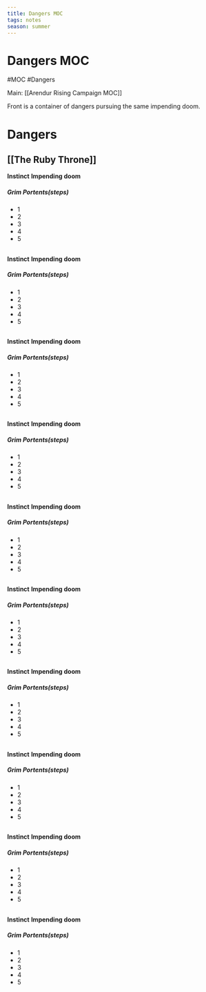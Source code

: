 ```yaml
---
title: Dangers MOC
tags: notes
season: summer
---
```

 
# Dangers MOC
#MOC #Dangers

Main: [[Arendur Rising Campaign MOC]]

Front is a container of dangers pursuing the same impending doom.
# Dangers
## [[The Ruby Throne]]
**Instinct** 
**Impending doom**
##### Grim Portents(steps)
- 1
- 2
- 3
- 4
- 5
## 
**Instinct**
**Impending doom**
##### Grim Portents(steps)
- 1
- 2
- 3
- 4
- 5
## 
**Instinct**
**Impending doom**
##### Grim Portents(steps)
- 1
- 2
- 3
- 4
- 5
## 
**Instinct**
**Impending doom**
##### Grim Portents(steps)
- 1
- 2
- 3
- 4
- 5
## 
**Instinct**
**Impending doom**
##### Grim Portents(steps)
- 1
- 2
- 3
- 4
- 5
## 
**Instinct**
**Impending doom**
##### Grim Portents(steps)
- 1
- 2
- 3
- 4
- 5
## 
**Instinct**
**Impending doom**
##### Grim Portents(steps)
- 1
- 2
- 3
- 4
- 5
## 
**Instinct**
**Impending doom**
##### Grim Portents(steps)
- 1
- 2
- 3
- 4
- 5
## 
**Instinct**
**Impending doom**
##### Grim Portents(steps)
- 1
- 2
- 3
- 4
- 5
## 
**Instinct**
**Impending doom**
##### Grim Portents(steps)
- 1
- 2
- 3
- 4
- 5
